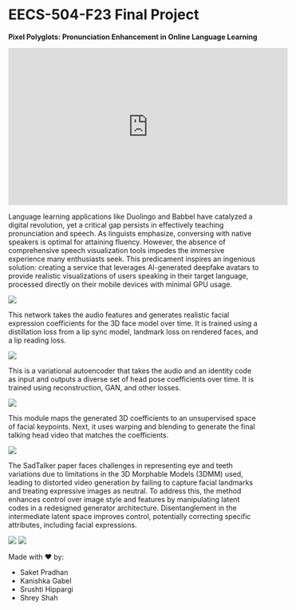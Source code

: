 # EECS-504-F23 Final Project
**Pixel Polyglots: Pronunciation Enhancement in Online Language Learning**

<iframe width="560" height="315" src="https://www.youtube.com/embed/R_3YU6qlw2A" frameborder="0"></iframe>


Language learning applications like Duolingo and Babbel have catalyzed a digital revolution, yet a critical gap persists in effectively teaching pronunciation and speech. As linguists emphasize, conversing with native speakers is optimal for attaining fluency. However, the absence of comprehensive speech visualization tools impedes the immersive experience many enthusiasts seek. This predicament inspires an ingenious solution: creating a service that leverages AI-generated deepfake avatars to provide realistic visualizations of users speaking in their target language, processed directly on their mobile devices with minimal GPU usage.



<img src="https://raw.githubusercontent.com/Saketspradhan/EECS-504-F23/main/Readme_data/Overall.jpg">

This network takes the audio features and generates realistic facial expression coefficients for the 3D face model over time. It is trained using a distillation loss from a lip sync model, landmark loss on rendered faces, and a lip reading loss.

<img src="https://raw.githubusercontent.com/Saketspradhan/EECS-504-F23/main/Readme_data/ExpNet.jpg">

This is a variational autoencoder that takes the audio and an identity code as input and outputs a diverse set of head pose coefficients over time. It is trained using reconstruction, GAN, and other losses.

<img src="https://raw.githubusercontent.com/Saketspradhan/EECS-504-F23/main/Readme_data/PoseVAE.jpg">

This module maps the generated 3D coefficients to an unsupervised space of facial keypoints. Next, it uses warping and blending to generate the final talking head video that matches the coefficients.

<img src="https://raw.githubusercontent.com/Saketspradhan/EECS-504-F23/main/Readme_data/FaceRender.jpg">

The SadTalker paper faces challenges in representing eye and teeth variations due to limitations in the 3D Morphable Models (3DMM) used, leading to distorted video generation by failing to capture facial landmarks and treating expressive images as neutral. To address this, the method enhances control over image style and features by manipulating latent codes in a redesigned generator architecture. Disentanglement in the intermediate latent space improves control, potentially correcting specific attributes, including facial expressions.

<img src="https://raw.githubusercontent.com/Saketspradhan/EECS-504-F23/main/Readme_data/latent_codes.jpg">

<img src="https://raw.githubusercontent.com/Saketspradhan/EECS-504-F23/main/Readme_data/StyleGan_result.png">

Made with ❤️ by: 
* Saket Pradhan
* Kanishka Gabel
* Srushti Hippargi
* Shrey Shah
